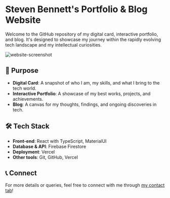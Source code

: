 # Steven Bennett's Portfolio & Blog Website
Welcome to the GitHub repository of my digital card, interactive portfolio, and blog. It's designed to showcase my journey within the rapidly evolving tech landscape and my intellectual curiosities.

![website-screenshot](https://github.com/cr4z/stevenbennettdev/assets/64384340/66173f1e-0c85-4342-a1e8-e188049302b1)

## 🎯 Purpose
* **Digital Card**: A snapshot of who I am, my skills, and what I bring to the tech world.
* **Interactive Portfolio**: A showcase of my best works, projects, and achievements.
* **Blog**: A canvas for my thoughts, findings, and ongoing discoveries in tech.
## 🛠 Tech Stack
* **Front-end**: React with TypeScript, MaterialUI
* **Database & API**: Firebase Firestore
* **Deployment**: Vercel
* **Other tools**: Git, GitHub, Vercel

## 📞 Connect
For more details or queries, feel free to connect with me through [my contact tab](https://www.stevenbennett.dev/)!
